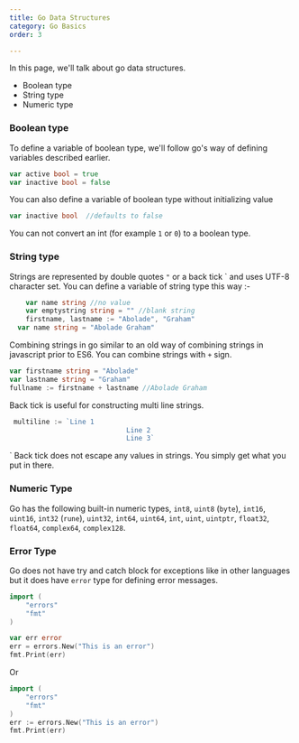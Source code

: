 ```yaml
---
title: Go Data Structures
category: Go Basics
order: 3

---
```


In this page, we'll talk about  go data structures.

* Boolean type
* String type
* Numeric type

### Boolean type

To define a variable of boolean type, we'll follow go's way of defining variables described earlier.

```go
var active bool = true
var inactive bool = false
```

You can also define a variable of boolean type without initializing value

```go
var inactive bool  //defaults to false
```

You can not convert an int (for example `1` or `0`) to a boolean type.

### String type

Strings are represented by double quotes `"` or a   back tick `   and uses UTF-8 character set.  You can define a variable of string type this way :- 

```go
	var name string //no value
	var emptystring string = "" //blank string
	firstname, lastname := "Abolade", "Graham" 
  var name string = "Abolade Graham"
```

Combining strings in go similar to an old way of combining strings in javascript prior to ES6.
You can combine strings with `+` sign.

```go
var firstname string = "Abolade"
var lastname string = "Graham"
fullname := firstname + lastname //Abolade Graham
```

Back tick is useful for constructing multi line strings. 

```go
 multiline := `Line 1
 							 Line 2
							 Line 3`
```

` Back tick does not escape any values in strings. You simply get what you put in there.

### Numeric Type

Go has the following built-in numeric types, `int8`, `uint8` (`byte`), `int16`, `uint16`, `int32` (`rune`), `uint32`, `int64`, `uint64`, `int`, `uint`, `uintptr`, `float32`, `float64`, `complex64`, `complex128`.

### Error Type

Go does not have try and catch block for exceptions like in other languages but it does have  `error` type for defining error messages.

```go
import (
	"errors"
	"fmt"
)

var err error
err = errors.New("This is an error")
fmt.Print(err)
```

Or

```go
import (
	"errors"
	"fmt"
)
err := errors.New("This is an error")
fmt.Print(err)
```



